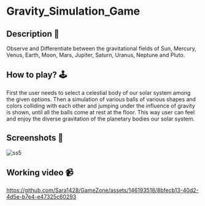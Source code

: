 # **Gravity_Simulation_Game** 

##  **Description 📃**
Observe and Differentiate between the gravitational fields of Sun, Mercury, Venus, Earth, Moon, Mars, Jupiter, Saturn, Uranus, Neptune and Pluto.
<br>
## **How to play? 🕹️**
First the user needs to select a celestial body of our solar system among the given options. Then a simulation of various balls of various shapes and colors colliding with each other and jumping under the influence of gravity is shown, until all the balls come at rest at the floor.
This way user can feel and enjoy the diverse gravitation of the planetary bodies our solar system.
<br>
## **Screenshots 📸**
![ss5](https://github.com/Sara1428/GameZone/assets/146193518/eec47058-4532-49e3-8cbe-2f1893fd5ad4)
<br>
## **Working video 📹**
https://github.com/Sara1428/GameZone/assets/146193518/8bfecb13-40d2-4d5e-b7e4-e47325c60293

